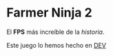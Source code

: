 # Farmer Ninja 2
 
 
 El **FPS** más increíble de la *historia*.
 
 Este juego lo hemos hecho en [DEV](https://poliformat.upv.es)
 
 
